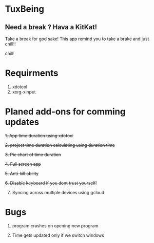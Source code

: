 # TuxBeing

## Need a break ? Hava a KitKat!


Take a break for god sake!
This app remind you to take a brake and just chill!!

chill!

# Requirments

1. xdotool
2. xorg-xinput


# Planed add-ons for comming updates

~~1. App time duration using xdotool~~

~~2. project time duration calculating using duration time~~

~~3. Pie chart of time duration~~

~~4. Full screen app~~

~~5. Anti-kill ability~~

~~6. Disable keyboard if you dont trust yourself!~~

7. Syncing across multiple devices using gcloud

# Bugs
1. program crashes on opening new program

2. Time gets updated only if we switch windows
